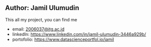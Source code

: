 ## Author: Jamil Ulumudin

This all my project, you can find me

- email: 2006037@itg.ac.id
- linkedIn: https://www.linkedin.com/in/jamil-ulumudin-3446a929b/
- portofolio:  https://www.datascienceportfol.io/jamil
